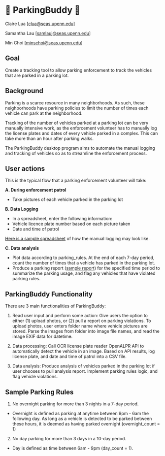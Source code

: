 # :car: ParkingBuddy :blue_car:
Claire Lua [clua@seas.upenn.edu]

Samantha Lau [samlauj@seas.upenn.edu]

Min Choi [minschoi@seas.upenn.edu]


## Goal
Create a tracking tool to allow parking enforcement to track the vehicles that are parked in a parking lot. 

## Background
Parking is a scarce resource in many neighborhoods. As such, these neighborhoods have parking policies to limit the number of times each vehicle can park at the neighborhood.

Tracking of the number of vehicles parked at a parking lot can be very manually intensive work, as the enforcement volunteer has to manually log the license plates and dates of every vehicle parked in a complex. This can take more than an hour after parking walks. 

The ParkingBuddy desktop program aims to automate the manual logging and tracking of vehicles so as to streamline the enforcement process.

## User actions

This is the typical flow that a parking enforcement volunteer will take:

**A. During enforcement patrol**
- Take pictures of each vehicle parked in the parking lot

**B. Data Logging**
- In a spreadsheet, enter the following information:
- Vehicle licence plate number based on each picture taken
- Date and time of patrol 

[Here is a sample spreadsheet](https://docs.google.com/spreadsheets/d/1Mpp9opsv6qjvfOmCwG9bU2ZnEMJZBuzvr9L-fWJm1Qo/edit?usp=sharing) of how the manual logging may look like. 

**C. Data analysis**
- Plot data according to parking_rules. At the end of each 7-day period, count the number of times that a vehicle has parked in the parking lot.
- Produce a parking report ([sample report](https://docs.google.com/spreadsheets/u/2/d/1Mpp9opsv6qjvfOmCwG9bU2ZnEMJZBuzvr9L-fWJm1Qo/edit#gid=467789344)) for the specified time period to summarize the parking usage, and flag any vehicles that have violated parking rules.

## ParkingBuddy Functionality
There are 3 main functionalities of ParkingBuddy:

1. Read user input and perform some action: Give users the option to either (1) upload photos, or (2) pull a report on parking violations. To upload photos, user enters folder name where vehicle pictures are stored. Parse the images from folder into image file names, and read the image EXIF data for datetime. 

2. Data processing: Call OCR license plate reader OpenALPR API to automatically detect the vehicle in an image. Based on API results, log license plate, and date and time of patrol into a CSV file.

3. Data analysis: Produce analysis of vehicles parked in the parking lot if user chooses to pull analysis report. Implement parking rules logic, and flag vehicle violations. 

## Sample Parking Rules
1. No overnight parking for more than 3 nights in a 7-day period.
- Overnight is defined as parking at anytime  between 9pm - 6am the following day. As long as a vehicle is detected to be parked between these hours, it is deemed as having parked overnight (overnight_count = 1)
2. No day parking for more than 3 days in a 10-day period.
- Day is defined as time between 6am - 9pm (day_count = 1).

